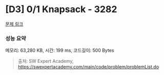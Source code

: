 # [D3] 0/1 Knapsack - 3282 

[문제 링크](https://swexpertacademy.com/main/code/problem/problemDetail.do?contestProbId=AWBJAVpqrzQDFAWr) 

### 성능 요약

메모리: 63,280 KB, 시간: 199 ms, 코드길이: 500 Bytes



> 출처: SW Expert Academy, https://swexpertacademy.com/main/code/problem/problemList.do